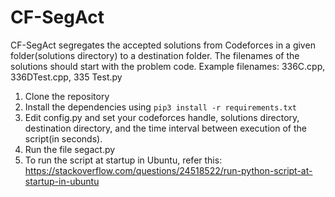 # CF-SegAct
CF-SegAct segregates the accepted solutions from Codeforces in a given folder(solutions directory) to a destination folder. The filenames of the solutions should start with the problem code. Example filenames: 336C.cpp, 336DTest.cpp, 335 Test.py


1. Clone the repository
2. Install the dependencies using ```pip3 install -r requirements.txt```
3. Edit config.py and set your codeforces handle, solutions directory, destination directory, and the time interval between execution of the script(in seconds).
4. Run the file segact.py
5. To run the script at startup in Ubuntu, refer this: https://stackoverflow.com/questions/24518522/run-python-script-at-startup-in-ubuntu
